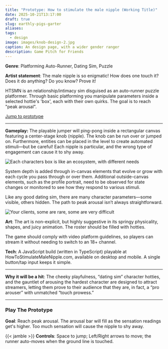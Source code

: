 ```yaml
---
title: "Prototype: How to stimulate the male nipple (Working Title)"
date: 2025-10-21T13:17:00
draft: true
slug: earthly-pigs-garter
aliases:
tags:
  - design
image: images/knob-design-2.jpg
caption: An design page, with a wider gender ranger
description: Game Pitch for Friends
---
```

**Genre**: Platforming Auto-Runner, Dating Sim, Puzzle

**Artist statement**: The male nipple is so enigmatic! How does one touch it? Does it do anything? Do you know? Prove it!

HTSMN is an relationship/intimacy sim disguised as an auto-runner puzzle platformer.  Through basic platforming you manipulate parameters inside a selected hottie's 'box', each with their own quirks. The goal is to reach "peak arousal".
 <!--more-->
[Jump to prototype](#play-the-prototype)

---

**Gameplay:** 
The playable jumper will ping-pong inside a rectangular canvas featuring a center-stage knob (nipple). The knob can be run over or jumped on. Furthermore, entities can be placed in the level to create automated stimuli—but be careful! Each nipple is particular, and the wrong type of engagement can cause it to shy away.

![Each characters box is like an ecosystem, with different needs](/images/knob-design-3.jpg)

System depth is added through in-canvas elements that evolve or grow with each cycle you pass through or over them. Additional outside-canvas elements, such as the profile portrait, need to be observed for state changes or monitored to see how they respond to various stimuli.

Like any good dating sim, there are many character parameters—some visible, others hidden. The path to peak arousal isn’t always straightforward.

![Your clients, some are rare, some are very difficult](/images/knob-design-4.jpg)

**Art**:
The art is non-explicit, but highly suggestive in its springy physicality, shapes, and juicy animation. The roster should be filled with hotties.

The game should comply with video platform guidelines, so players can stream it without needing to switch to an 18+ channel.

**Tech**:
A JavaScript build (written in TypeScript) playable at HowToStimulateMaleNipple.com, available on desktop and mobile. A single button/tap input keeps it simple.

--- 

**Why it will be a hit**: The cheeky playfulness, “dating sim” character hotties, and the gauntlet of arousing the hardest character are designed to attract streamers, letting them prove to their audience that they are, in fact, a “pro arouser” with unmatched “touch prowess.”

---

### Play The Prototype

**Goal**: Reach peak arousal. The arousal bar will fill as the sensation readings get's higher. Too much sensation will cause the nipple to shy away.  
 
{{< jamble >}}
**Controls**: Space to jump; Left/Right arrows to move; the runner auto-moves when the ground line is touched.
